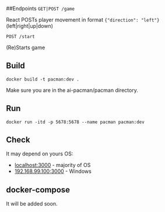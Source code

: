 ##Endpoints
`GET|POST /game`

React POSTs player movement in format `{"direction": "left"}` (left|right|up|down) 

`POST /start`

(Re)Starts game
## Build
`docker build -t pacman:dev .`

Make sure you are in the ai-pacman/pacman directory.

## Run
`docker run -itd -p 5678:5678 --name pacman pacman:dev`

## Check 
It may depend on yours OS:
- [localhost:3000](http://localhost:5678/) - majority of OS
- [192.168.99.100:3000](http://192.168.99.100:5678/) - Windows

## docker-compose
It will be added soon.
